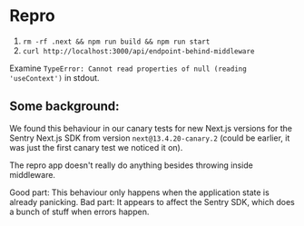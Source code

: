 # Repro

1. `rm -rf .next && npm run build && npm run start`
2. `curl http://localhost:3000/api/endpoint-behind-middleware`

Examine `TypeError: Cannot read properties of null (reading 'useContext')` in stdout.

## Some background:

We found this behaviour in our canary tests for new Next.js versions for the Sentry Next.js SDK from version `next@13.4.20-canary.2` (could be earlier, it was just the first canary test we noticed it on).

The repro app doesn't really do anything besides throwing inside middleware.

Good part: This behaviour only happens when the application state is already panicking.
Bad part: It appears to affect the Sentry SDK, which does a bunch of stuff when errors happen.
